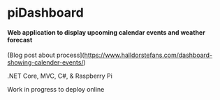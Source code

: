 # piDashboard

#### Web application to display upcoming calendar events and weather forecast

(Blog post about process](https://www.halldorstefans.com/dashboard-showing-calender-events/)

.NET Core, MVC, C#, & Raspberry Pi

Work in progress to deploy online
